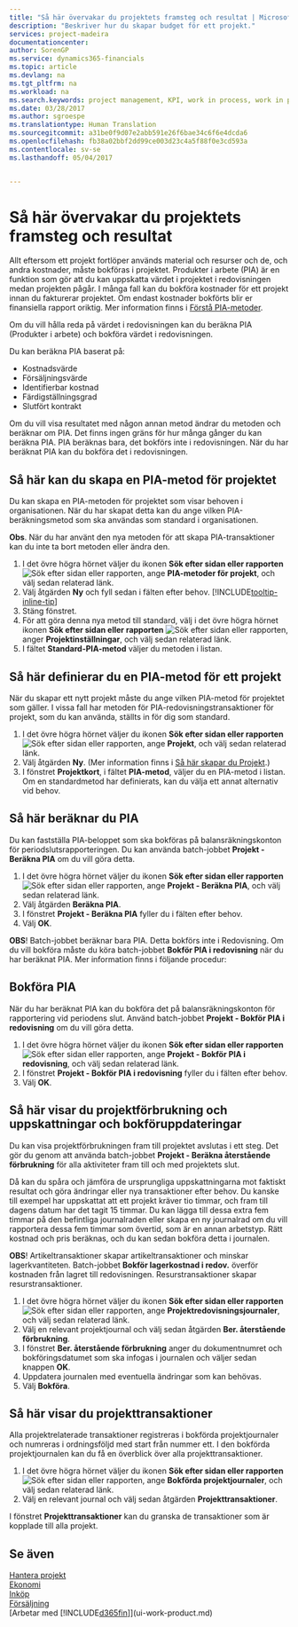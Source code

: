 ```yaml
---
title: "Så här övervakar du projektets framsteg och resultat | Microsoft Docs"
description: "Beskriver hur du skapar budget för ett projekt."
services: project-madeira
documentationcenter: 
author: SorenGP
ms.service: dynamics365-financials
ms.topic: article
ms.devlang: na
ms.tgt_pltfrm: na
ms.workload: na
ms.search.keywords: project management, KPI, work in process, work in progress
ms.date: 03/28/2017
ms.author: sgroespe
ms.translationtype: Human Translation
ms.sourcegitcommit: a31be0f9d07e2abb591e26f6bae34c6f6e4dcda6
ms.openlocfilehash: fb38a02bbf2dd99ce003d23c4a5f88f0e3cd593a
ms.contentlocale: sv-se
ms.lasthandoff: 05/04/2017


---
```

# <a name="how-to-monitor-job-progress-and-performance"></a>Så här övervakar du projektets framsteg och resultat
Allt eftersom ett projekt fortlöper används material och resurser och de, och andra kostnader, måste bokföras i projektet. Produkter i arbete (PIA) är en funktion som gör att du kan uppskatta värdet i projektet i redovisningen medan projekten pågår. I många fall kan du bokföra kostnader för ett projekt innan du fakturerar projektet. Om endast kostnader bokförts blir er finansiella rapport oriktig. Mer information finns i [Förstå PIA-metoder](projects-understanding-wip.md).

Om du vill hålla reda på värdet i redovisningen kan du beräkna PIA (Produkter i arbete) och bokföra värdet i redovisningen.

Du kan beräkna PIA baserat på:

* Kostnadsvärde
* Försäljningsvärde
* Identifierbar kostnad
* Färdigställningsgrad
* Slutfört kontrakt

Om du vill visa resultatet med någon annan metod ändrar du metoden och beräknar om PIA. Det finns ingen gräns för hur många gånger du kan beräkna PIA. PIA beräknas bara, det bokförs inte i redovisningen. När du har beräknat PIA kan du bokföra det i redovisningen.

## <a name="to-create-a-job-wip-method"></a>Så här kan du skapa en PIA-metod för projektet
Du kan skapa en PIA-metoden för projektet som visar behoven i organisationen. När du har skapat detta kan du ange vilken PIA-beräkningsmetod som ska användas som standard i organisationen.  

**Obs**. När du har använt den nya metoden för att skapa PIA-transaktioner kan du inte ta bort metoden eller ändra den.  

1. I det övre högra hörnet väljer du ikonen **Sök efter sidan eller rapporten** ![Sök efter sidan eller rapporten](media/ui-search/search_small.png "Sök efter sidan eller rapporten"), ange **PIA-metoder för projekt**, och välj sedan relaterad länk.  
2. Välj åtgärden **Ny** och fyll sedan i fälten efter behov. [!INCLUDE[tooltip-inline-tip](includes/tooltip-inline-tip_md.md)]  
3. Stäng fönstret.   
4. För att göra denna nya metod till standard, välj i det övre högra hörnet ikonen **Sök efter sidan eller rapporten** ![Sök efter sidan eller rapporten](media/ui-search/search_small.png "ikonen Sök efter sidan eller rapporten"), anger **Projektinställningar**, och välj sedan relaterad länk.  
5. I fältet **Standard-PIA-metod** väljer du metoden i listan.

## <a name="to-define-a-wip-method-for-a-job"></a>Så här definierar du en PIA-metod för ett projekt
När du skapar ett nytt projekt måste du ange vilken PIA-metod för projektet som gäller. I vissa fall har metoden för PIA-redovisningstransaktioner för projekt, som du kan använda, ställts in för dig som standard.

1. I det övre högra hörnet väljer du ikonen **Sök efter sidan eller rapporten** ![Sök efter sidan eller rapporten](media/ui-search/search_small.png "Sök efter sidan eller rapporten"), ange **Projekt**, och välj sedan relaterad länk.
2. Välj åtgärden **Ny**. (Mer information finns i [Så här skapar du Projekt](projects-how-create-jobs.md).)  
3. I fönstret **Projektkort**, i fältet **PIA-metod**, väljer du en PIA-metod i listan. Om en standardmetod har definierats, kan du välja ett annat alternativ vid behov.  

## <a name="to-calculate-wip"></a>Så här beräknar du PIA
Du kan fastställa PIA-beloppet som ska bokföras på balansräkningskonton för periodslutsrapporteringen. Du kan använda batch-jobbet **Projekt - Beräkna PIA** om du vill göra detta.  

1. I det övre högra hörnet väljer du ikonen **Sök efter sidan eller rapporten** ![Sök efter sidan eller rapporten](media/ui-search/search_small.png "Sök efter sidan eller rapporten"), ange **Projekt - Beräkna PIA**, och välj sedan relaterad länk.  
2. Välj åtgärden **Beräkna PIA**.
3. I fönstret **Projekt - Beräkna PIA** fyller du i fälten efter behov.
4. Välj **OK**.  

**OBS**! Batch-jobbet beräknar bara PIA. Detta bokförs inte i Redovisning. Om du vill bokföra måste du köra batch-jobbet **Bokför PIA i redovisning** när du har beräknat PIA. Mer information finns i följande procedur:

## <a name="to-post-wip"></a>Bokföra PIA
När du har beräknat PIA kan du bokföra det på balansräkningskonton för rapportering vid periodens slut. Använd batch-jobbet **Projekt - Bokför PIA i redovisning** om du vill göra detta.

1. I det övre högra hörnet väljer du ikonen **Sök efter sidan eller rapporten** ![Sök efter sidan eller rapporten](media/ui-search/search_small.png "Sök efter sidan eller rapporten"), ange **Projekt - Bokför PIA i redovisning**, och välj sedan relaterad länk.  
2. I fönstret **Projekt - Bokför PIA i redovisning** fyller du i fälten efter behov.  
3. Välj **OK**.

## <a name="to-view-job-usage-estimates-and-post-updates"></a>Så här visar du projektförbrukning och uppskattningar och bokföruppdateringar
Du kan visa projektförbrukningen fram till projektet avslutas i ett steg. Det gör du genom att använda batch-jobbet **Projekt - Beräkna återstående förbrukning** för alla aktiviteter fram till och med projektets slut.  

Då kan du spåra och jämföra de ursprungliga uppskattningarna mot faktiskt resultat och göra ändringar eller nya transaktioner efter behov. Du kanske till exempel har uppskattat att ett projekt kräver tio timmar, och fram till dagens datum har det tagit 15 timmar. Du kan lägga till dessa extra fem timmar på den befintliga journalraden eller skapa en ny journalrad om du vill rapportera dessa fem timmar som övertid, som är en annan arbetstyp. Rätt kostnad och pris beräknas, och du kan sedan bokföra detta i journalen.  

**OBS**! Artikeltransaktioner skapar artikeltransaktioner och minskar lagerkvantiteten. Batch-jobbet **Bokför lagerkostnad i redov.** överför kostnaden från lagret till redovisningen. Resurstransaktioner skapar resurstransaktioner.  

1. I det övre högra hörnet väljer du ikonen **Sök efter sidan eller rapporten** ![Sök efter sidan eller rapporten](media/ui-search/search_small.png "Sök efter sidan eller rapporten"), ange **Projektredovisningsjournaler**, och välj sedan relaterad länk.  
2. Välj en relevant projektjournal och välj sedan åtgärden **Ber. återstående förbrukning**.  
3. I fönstret **Ber. återstående förbrukning** anger du dokumentnumret och bokföringsdatumet som ska infogas i journalen och väljer sedan knappen **OK**.  
4. Uppdatera journalen med eventuella ändringar som kan behövas.  
5. Välj **Bokföra**.

## <a name="to-view-job-ledger-entries"></a>Så här visar du projekttransaktioner
Alla projektrelaterade transaktioner registreras i bokförda projektjournaler och numreras i ordningsföljd med start från nummer ett. I den bokförda projektjournalen kan du få en överblick över alla projekttransaktioner.    

1. I det övre högra hörnet väljer du ikonen **Sök efter sidan eller rapporten** ![Sök efter sidan eller rapporten](media/ui-search/search_small.png "Sök efter sidan eller rapporten"), ange **Bokförda projektjournaler**, och välj sedan relaterad länk.
2. Välj en relevant journal och välj sedan åtgärden **Projekttransaktioner**.

I fönstret **Projekttransaktioner** kan du granska de transaktioner som är kopplade till alla projekt.  

## <a name="see-also"></a>Se även
[Hantera projekt](projects-manage-projects.md)  
[Ekonomi](finance.md)  
[Inköp](purchasing-manage-purchasing.md)         
[Försäljning](sales-manage-sales.md)      
[Arbetar med [!INCLUDE[d365fin](includes/d365fin_md.md)]](ui-work-product.md)  

